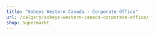 ```yaml
---
title: "Sobeys Western Canada - Corporate Office"
url: /calgary/sobeys-western-canada-corporate-office/
shop: Supermarkt
---
```

